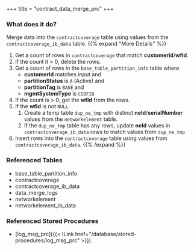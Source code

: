 +++
title = "contract_data_merge_prc"
+++

### What does it do?
Merge data into the `contractcoverage` table using values from the `contractcoverage_ib_data` table. 
{{% expand "More Details" %}}
1. Get a count of rows in `contractcoverage` that match **customerId**/**wfId**.
2. If the count it > 0, delete the rows.
3. Get a count of rows in the `base_table_partition_info` table where
   - **customerId** matches input and
   - **partitionStatus** is `A` (Active) and
   - **partitionTag** is `BASE` and
   - **mgmtSystemType** is `CSDFIB`
4. If the count is > 0, get the **wfId** from the rows.
5. If the **wfId** is not `NULL`:
   1. Create a temp table `dup_ne_tmp` with distinct **neId**/**serialNumber** values from the `networkelement` table.
   2. If the `dup_ne_tmp` table has any rows, update **neId** values in `contractcoverage_ib_data` rows to match values from `dup_ne_tmp`
6. Insert rows into the `contractcoverage` table using values from `contractcoverage_ib_data`.
{{% /expand %}}

### Referenced Tables
- base_table_partition_info
- contractcoverage
- contractcoverage_ib_data
- data_merge_logs
- networkelement
- networkelement_ib_data

### Referenced Stored Procedures
- [log_msg_prc]({{< ILink href="/database/stored-procedures/log_msg_prc" >}})

